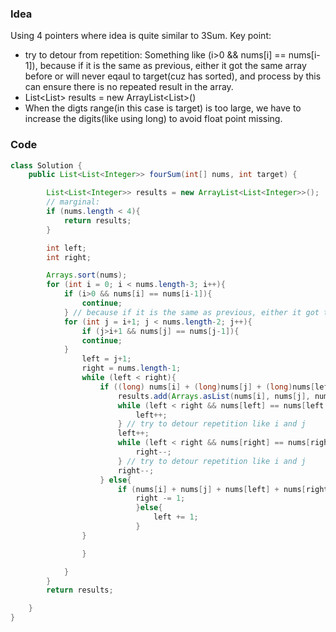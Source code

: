 ### Idea
Using 4 pointers where idea is quite similar to 3Sum. 
Key point: 
- try to detour from repetition: Something like (i>0 && nums[i] == nums[i-1]), because if it is the same as previous, either it got the same array before or will never eqaul to target(cuz has sorted), and process by this can ensure there is no repeated result in the array. 
- List<List<Integer>> results = new ArrayList<List<Integer>>()
- When the digts range(in this case is target) is too large, we have to increase the digits(like using long) to avoid float point missing. 

### Code

```java
class Solution {
    public List<List<Integer>> fourSum(int[] nums, int target) {

        List<List<Integer>> results = new ArrayList<List<Integer>>();
        // marginal:
        if (nums.length < 4){
            return results; 
        }

        int left;
        int right;

        Arrays.sort(nums);
        for (int i = 0; i < nums.length-3; i++){
            if (i>0 && nums[i] == nums[i-1]){
                continue;
            } // because if it is the same as previous, either it got the same array before or will never eqaul to target(cuz has sorted)
            for (int j = i+1; j < nums.length-2; j++){
                if (j>i+1 && nums[j] == nums[j-1]){
                continue;
            }
                left = j+1;
                right = nums.length-1;
                while (left < right){
                    if ((long) nums[i] + (long)nums[j] + (long)nums[left] + (long) nums[right] == target){
                        results.add(Arrays.asList(nums[i], nums[j], nums[left], nums[right]));
                        while (left < right && nums[left] == nums[left + 1]) {
                            left++;
                        } // try to detour repetition like i and j
                        left++;
                        while (left < right && nums[right] == nums[right - 1]) {
                            right--;
                        } // try to detour repetition like i and j
                        right--;                       
                    } else{
                        if (nums[i] + nums[j] + nums[left] + nums[right] > target){
                            right -= 1;
                            }else{
                                left += 1;
                            }
                }

                }

            }
        }
        return results;

    }
}
```